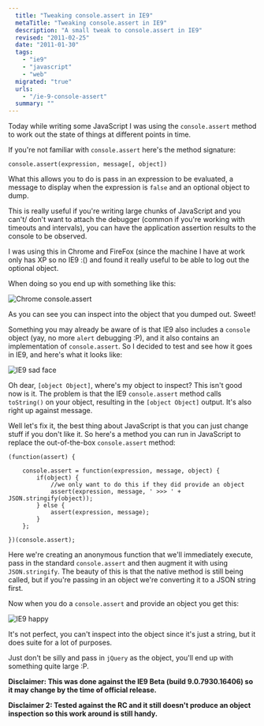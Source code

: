 ```yaml
---
  title: "Tweaking console.assert in IE9"
  metaTitle: "Tweaking console.assert in IE9"
  description: "A small tweak to console.assert in IE9"
  revised: "2011-02-25"
  date: "2011-01-30"
  tags: 
    - "ie9"
    - "javascript"
    - "web"
  migrated: "true"
  urls: 
    - "/ie-9-console-assert"
  summary: ""
---
```

Today while writing some JavaScript I was using the `console.assert` method to work out the state of things at different points in time.

If you're not familiar with `console.assert` here's the method signature:

    console.assert(expression, message[, object])

What this allows you to do is pass in an expression to be evaluated, a message to display when the expression is `false` and an optional object to dump.

This is really useful if you're writing large chunks of JavaScript and you can't/ don't want to attach the debugger (common if you're working with timeouts and intervals), you can have the application assertion results to the console to be observed.

I was using this in Chrome and FireFox (since the machine I have at work only has XP so no IE9 :() and found it really useful to be able to log out the optional object.

When doing so you end up with something like this:

![Chrome console.assert][1]

As you can see you can inspect into the object that you dumped out. Sweet!

Something you may already be aware of is that IE9 also includes a `console` object (yay, no more `alert` debugging :P), and it also contains an implementation of `console.assert`. So I decided to test and see how it goes in IE9, and here's what it looks like:

![IE9 sad face][2]

Oh dear, `[object Object]`, where's my object to inspect? This isn't good now is it. The problem is that the IE9 `console.assert` method calls `toString()` on your object, resulting in the `[object Object]` output. It's also right up against message.

Well let's fix it, the best thing about JavaScript is that you can just change stuff if you don't like it. So here's a method you can run in JavaScript to replace the out-of-the-box `console.assert` method:

	(function(assert) {

		console.assert = function(expression, message, object) {
			if(object) {
				//we only want to do this if they did provide an object
				assert(expression, message, ' >>> ' + JSON.stringify(object));
			} else {
				assert(expression, message);
			}
		};	

	})(console.assert);

Here we're creating an anonymous function that we'll immediately execute, pass in the standard `console.assert` and then augment it with using `JSON.stringify`. The beauty of this is that the native method is still being called, but if you're passing in an object we're converting it to a JSON string first.

Now when you do a `console.assert` and provide an object you get this:

![IE9 happy][3]

It's not perfect, you can't inspect into the object since it's just a string, but it does suite for a lot of purposes.

Just don't be silly and pass in `jQuery` as the object, you'll end up with something quite large :P.

**Disclaimer: This was done against the IE9 Beta (build 9.0.7930.16406) so it may change by the time of official release.**

**Disclaimer 2: Tested against the RC and it still doesn't produce an object inspection so this work around is still handy.**

  [1]: https://www.aaron-powell.com/get/javascript/ie9-console-assert/chrome-console.png
  [2]: https://www.aaron-powell.com/get/javascript/ie9-console-assert/ie9-bad.png
  [3]: https://www.aaron-powell.com/get/javascript/ie9-console-assert/ie9-good.png